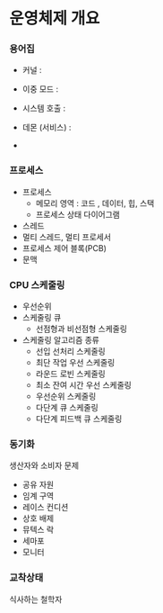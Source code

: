 # 운영체제 개요



### 용어집

- 커널 :

- 이중 모드 : 
- 시스템 호출 : 
- 데몬 (서비스) :
- 



### 프로세스

- 프로세스
  - 메모리 영역 : 코드 , 데이터, 힙, 스택
  - 프로세스 상태 다이어그램
- 스레드
- 멀티 스레드, 멀티 프로세서 
- 프로세스 제어 블록(PCB)
- 문맥



### CPU 스케줄링

- 우선순위
- 스케줄링 큐
  - 선점형과 비선점형 스케줄링
- 스케줄링 알고리즘 종류
  - 선입 선처리 스케줄링
  - 최단 작업 우선 스케줄링
  - 라운드 로빈 스케줄링
  - 최소 잔여 시간 우선 스케줄링
  - 우선순위 스케줄링
  - 다단계 큐 스케줄링
  - 다단계 피드백 큐 스케줄링



### 동기화

생산자와 소비자 문제

- 공유 자원
- 임계 구역 
- 레이스 컨디션
- 상호 배제
- 뮤텍스 락
- 세마포
- 모니터



### 교착상태

식사하는 철학자

